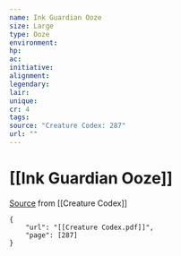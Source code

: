 ```yaml
---
name: Ink Guardian Ooze
size: Large
type: Ooze
environment: 
hp: 
ac: 
initiative: 
alignment: 
legendary: 
lair: 
unique: 
cr: 4
tags: 
source: "Creature Codex: 287"
url: ""
---
```

# [[Ink Guardian Ooze]]

[Source](zotero://open-pdf/library/items/NTNKJRHG?page=287) from [[Creature Codex]]

```pdf
{
	"url": "[[Creature Codex.pdf]]",
	"page": [287]
}
```

